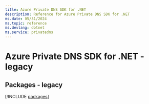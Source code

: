 ```yaml
---
title: Azure Private DNS SDK for .NET
description: Reference for Azure Private DNS SDK for .NET
ms.date: 05/31/2024
ms.topic: reference
ms.devlang: dotnet
ms.service: privatedns
---
```

# Azure Private DNS SDK for .NET - legacy
## Packages - legacy
[!INCLUDE [packages](private-dns-index.md)]